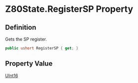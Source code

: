 # Z80State.RegisterSP Property
## Definition

Gets the SP register.

```c#
public ushort RegisterSP { get; }
```

## Property Value

[UInt16](https://learn.microsoft.com/en-gb/dotnet/api/System.UInt16)
